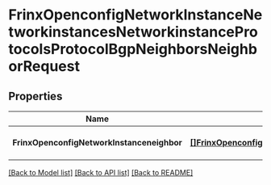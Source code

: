 # FrinxOpenconfigNetworkInstanceNetworkinstancesNetworkinstanceProtocolsProtocolBgpNeighborsNeighborRequest

## Properties
Name | Type | Description | Notes
------------ | ------------- | ------------- | -------------
**FrinxOpenconfigNetworkInstanceneighbor** | [**[]FrinxOpenconfigNetworkInstanceNetworkinstancesNetworkinstanceProtocolsProtocolBgpNeighborsNeighbor**](frinx.openconfig.network.instance.networkinstances.networkinstance.protocols.protocol.bgp.neighbors.Neighbor.md) |  | [optional] [default to null]

[[Back to Model list]](../README.md#documentation-for-models) [[Back to API list]](../README.md#documentation-for-api-endpoints) [[Back to README]](../README.md)


